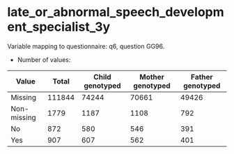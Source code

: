 # late_or_abnormal_speech_development_specialist_3y
Variable mapping to questionnaire: q6, question GG96.
- Number of values:

| Value | Total | Child genotyped | Mother genotyped | Father genotyped |
| ----- | ----- | --------------- | ---------------- | ---------------- |
| Missing | 111844 | 74244 | 70661 | 49426 |
| Non-missing | 1779 | 1187 | 1108 | 792 |
| No | 872 | 580 | 546 |391 |
| Yes | 907 | 607 | 562 |401 |



